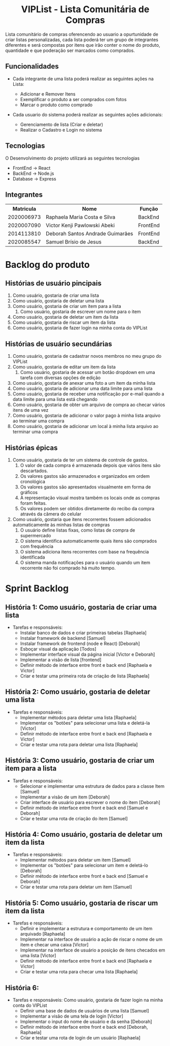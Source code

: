 <h1 align="center"> VIPList - Lista Comunitária de Compras </h1>

Lista comunitário de compras oferencendo ao usuario a opurtunidade de criar listas personalizadas, 
cada lista poderá ter um grupo de integrantes diferentes e será compostas por itens que irão conter o nome do produto, quantidade e que poderação ser marcados como comprados.


## Funcionalidades

* Cada integrante de uma lista poderá realizar as seguintes ações na Lista:
  - Adicionar e Remover Itens
  - Exemplificar o produto a ser comprados com fotos
  - Marcar o produto como comprado

* Cada usuario do sistema poderá realizar as seguintes ações adicionais:
  - Gerenciamento de lista (Criar e deletar)
  - Realizar o Cadastro e Login no sistema

<!-- Outras funcionalidade presentes no site será o histórico de compras, o usuário irá poder gerar relátorios sobre os gastos realizados -->

## Tecnologias

O Desenvolvimento do projeto utilizará as seguintes tecnologias 
  * FrontEnd -> React
  * BackEnd -> Node.js
  * Database -> Express

## Integrantes

<table>
 <tr>
   <th>Matricula</th>
   <th>Nome</th>
   <th>Função</th>
 </tr>
 <tr>
  <td>2020006973</td>
  <td>Raphaela Maria Costa e Silva</td>
  <td>BackEnd</td>
 </tr>
 <tr>
  <td>2020007090</td>
  <td>Victor Kenji Pawlowski Abeki</td>
  <td>FrontEnd</td>
 </tr>
 <tr>
  <td>2014113810</td>
  <td>Deborah Santos Andrade Guimarães</td>
  <td>FrontEnd</td>
 </tr>
 <tr>
  <td>2020085547</td>
  <td>Samuel Brísio de Jesus</td>
  <td>BackEnd</td>
 </tr>
</table> 

# Backlog do produto

## Histórias de usuário pincipais

1. Como usuário, gostaria de criar uma lista
2. Como usuário, gostaria de deletar uma lista
3. Como usuário, gostaria de criar um item para a lista
    1. Como usuário, gostaria de escrever um nome para o item
4. Como usuário, gostaria de deletar um item da lista
5. Como usuário, gostaria de riscar um item da lista
6. Como usuário, gostaria de fazer login na minha conta do VIPList

## Histórias de usuário secundárias

1. Como usuário, gostaria de cadastrar novos membros no meu grupo do VIPList
2. Como usuário, gostaria de editar um item da lista
    1. Como usuário, gostaria de acessar um botão dropdown em uma tarefa com diversas opções de edição
3. Como usuário, gostaria de anexar uma foto a um item da minha lista
4. Como usuário, gostaria de adicionar uma data limite para uma lista
5. Como usuário, gostaria de receber uma notificação por e-mail quando a data limite para uma lista está chegando
6. Como usuário, gostaria de obter um arquivo de compra ao checar vários itens de uma vez
7. Como usuário, gostaria de adicionar o valor pago à minha lista arquivo ao terminar uma compra
8. Como usuário, gostaria de adicionar um local à minha lista arquivo ao terminar uma compra

## Histórias épicas

1. Como usuário, gostaria de ter um sistema de controle de gastos.
    1. O valor de cada compra é armazenada depois que vários itens são descartados.
    2. Os valores gastos são armazenados e organizados em ordem cronológica
    3. Os valores gastos são apresentados visualmente em forma de gráficos
    4. A representação visual mostra também os locais onde as compras foram feitas.
    5. Os valores podem ser obtidos diretamente do recibo da compra através da câmera do celular
2. Como usuário, gostaria que itens recorrentes fossem adicionados automaticamente às minhas listas de compras
    1. O usuário define listas fixas, como listas de compra de supermercado
    2. O sistema identifica automaticamente quais itens são comprados com frequência
    3. O sistema adiciona itens recorrentes com base na frequência identificada
    4. O sistema manda notificações para o usuário quando um item recorrente não foi comprado há muito tempo.

# Sprint Backlog
## História 1: Como usuário, gostaria de criar uma lista

- Tarefas e responsáveis:
    - Instalar banco de dados e criar primeiras tabelas [Raphaela]
    - Instalar framework de backend [Samuel]
    - Instalar framework de frontend (node e React) [Deborah]
    - Esboçar visual da aplicação [Todos]
    - Implementar interface visual da página inicial [Victor e Deborah]
    - Implementar a visão de lista [frontend]
    - Definir método de interface entre front e back end [Raphaela e Victor]
    - Criar e testar uma primeira rota de criação de lista [Raphaela]

## História 2: Como usuário, gostaria de deletar uma lista

- Tarefas e responsáveis:
    - Implementar métodos para deletar uma lista [Raphaela]
    - Implementar os "botões" para selecionar uma lista e deletá-la [Victor]
    - Definir método de interface entre front e back end [Raphaela e Victor]
    - Criar e testar uma rota para deletar uma lista [Raphaela]

## História 3: Como usuário, gostaria de criar um item para a lista

- Tarefas e responsáveis:
    - Selecionar e implementar uma estrutura de dados para a classe Item [Samuel]
    - Implementar a visão de um item [Deborah]
    - Criar interface de usuário para escrever o nome do item [Deborah]
    - Definir método de interface entre front e back end [Samuel e Deborah]
    - Criar e testar uma rota de criação do item [Samuel]

## História 4: Como usuário, gostaria de deletar um item da lista

- Tarefas e responsáveis:
    - Implementar métodos para deletar um item [Samuel]
    - Implementar os "botões" para selecionar um item e deletá-lo [Deborah]
    - Definir método de interface entre front e back end  [Samuel e Deborah]
    - Criar e testar uma rota para deletar um item [Samuel]

## História 5: Como usuário, gostaria de riscar um item da lista

- Tarefas e responsáveis:
    - Definir e implementar a estrutura e comportamento de um item arquivado [Raphaela]
    - Implementar na interface de usuário a ação de riscar o nome de um item e checar uma caixa [Victor]
    - Implementar na interface de usuário a posição de itens checados em uma lista [Victor]
    - Definir método de interface entre front e back end [Raphaela e Victor]
    - Criar e testar uma rota para checar uma lista [Raphaela]

## História 6:

- Tarefas e responsáveis: Como usuário, gostaria de fazer login na minha conta do VIPList
    - Definir uma base de dados de usuários de uma lista [Samuel]
    - Implementar a visão de uma tela de login [Victor]
    - Implementar o input do nome de usuário e da senha [Deborah]
    - Definir método de interface entre front e back end [Deborah, Raphaela]
    - Criar e testar uma rota de login de um usuário [Raphaela]
